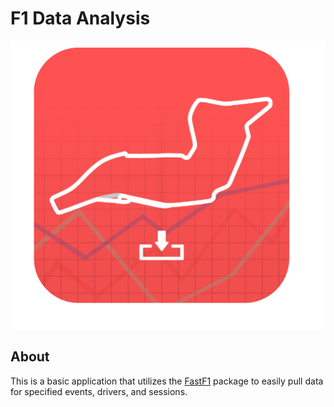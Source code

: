 # F1 Data Analysis



<p align="center">
  <img src = src/common/images/icon.png />
</p>

## About

This is a basic application that utilizes the [FastF1](https://github.com/theOehrly/Fast-F1) package to easily pull data for specified events, drivers, and sessions.

